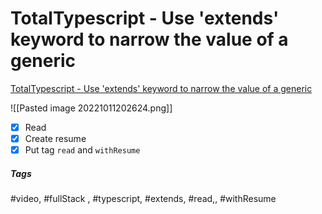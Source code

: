 # TotalTypescript - Use 'extends' keyword to narrow the value of a generic
[TotalTypescript - Use 'extends' keyword to narrow the value of a generic](https://www.totaltypescript.com/tips/use-extends-keyword-to-narrow-the-value-of-a-generic)

![[Pasted image 20221011202624.png]]

- [x] Read
- [x] Create resume
- [x] Put tag `read` and `withResume`

##### Tags
#video, #fullStack , #typescript, #extends, #read,, #withResume 

